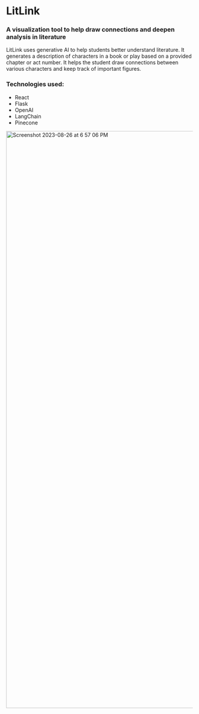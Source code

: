 # LitLink

###  A visualization tool to help draw connections and deepen analysis in literature

LitLink uses generative AI to help students better understand literature. It generates a description of characters in a book or play based on a provided chapter or act number. It helps the student draw connections between various characters and keep track of important figures.

### Technologies used:

- React
- Flask
- OpenAI
- LangChain
- Pinecone

<img width="1552" alt="Screenshot 2023-08-26 at 6 57 06 PM" src="https://github.com/Pranav-Wadhwa/LitLink/assets/25285598/167853a4-854e-42b1-ba89-ad13a91714f6">

